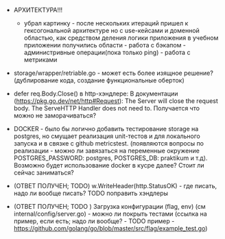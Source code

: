 - АРХИТЕКТУРА!!! 
   - убрал картинку - после нескольких итераций пришел к гексогональной архитектуре но с use-кейсами и доменной областью, как средством деления логики приложения
     в учебном приложении получилиcь области
         - работа с бэкапом
         - администривные операции(пока только ping)
         - работа с метриками
         

- storage/wrapper/retriable.go - может есть более изящное решение? (дублирование кода, создание функциональные оберток)

- defer req.Body.Close() в http-хэндлере: 
  В документации (https://pkg.go.dev/net/http#Request):
    The Server will close the request body. The ServeHTTP Handler does not need to.
  Получается что можно не заморачиваться?
  
- DOCKER - было бы логично добавить тестирование storage на postgres, но смущает реализация unit-тестов и для локального запуска и в связке с github metricstest.  (появляются вопросы по реализации - можно ли завязаться на переменные окружение  POSTGRES_PASSWORD: postgres, POSTGRES_DB: praktikum и т.д). Возможно будет использование docker в кусре далее? Стоит ли сейчас заниматься?

- (ОТВЕТ ПОЛУЧЕН; TODO) w.WriteHeader(http.StatusOK) - где писать, надо ли вообще писать? TODO поправить хэндлеры

- (ОТВЕТ ПОЛУЧЕН; TODO ) Загрузка конфигурации (flag, env) (см internal/config/server.go) - можно ли покрыть тестами (ссылка на пример, если есть; надо ли вообще?  - TODO пример - https://github.com/golang/go/blob/master/src/flag/example_test.go)

